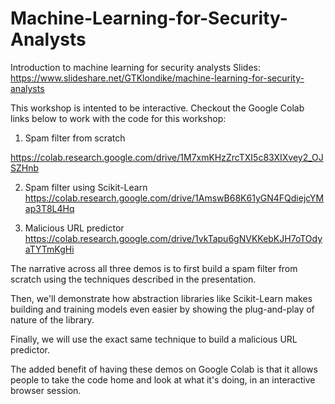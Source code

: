 # Machine-Learning-for-Security-Analysts
Introduction to machine learning for security analysts
Slides: https://www.slideshare.net/GTKlondike/machine-learning-for-security-analysts

This workshop is intented to be interactive. Checkout the Google Colab links below to work with the code for this workshop:
1. Spam filter from scratch

https://colab.research.google.com/drive/1M7xmKHzZrcTXI5c83XIXvey2_OJSZHnb

2. Spam filter using Scikit-Learn
https://colab.research.google.com/drive/1AmswB68K61yGN4FQdiejcYMap3T8L4Hq

3. Malicious URL predictor
https://colab.research.google.com/drive/1vkTapu6gNVKKebKJH7oTOdyaTYTmKgHi


The narrative across all three demos is to first build a spam filter from scratch using the techniques described in the presentation. 

Then, we'll demonstrate how abstraction libraries like Scikit-Learn makes building and training models even easier by showing the plug-and-play of nature of the library. 

Finally, we will use the exact same technique to build a malicious URL predictor.

The added benefit of having these demos on Google Colab is that it allows people to take the code home and look at what it's doing, in an interactive browser session.
